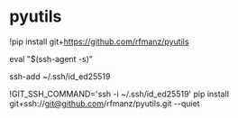 # pyutils

!pip install git+https://github.com/rfmanz/pyutils

eval "$(ssh-agent -s)"

ssh-add ~/.ssh/id_ed25519


!GIT_SSH_COMMAND='ssh -i ~/.ssh/id_ed25519' pip install git+ssh://git@github.com/rfmanz/pyutils.git --quiet
